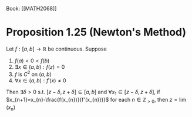 Book: [[MATH2068]]
# Proposition 1.25 (Newton's Method)
Let $f:[a,b]\to \mathbb{R}$ be continuous.
Suppose
1. $f(a)<0<f(b)$
2. $\exists x\in(a,b):f(z)=0$ 
3. $f$ is $C^{2}$ on $(a,b)$
4. $\forall x\in(a,b):f'(x)\neq 0$

Then $\exists \delta>0$ s.t. $[z-\delta,z+\delta]\subseteq[a,b]$ and
$\forall x_{1}\in[z-\delta,z+\delta]$, if $x_{n+1}=x_{n}-\frac{f(x_{n})}{f'(x_{n)})}$ for each $n\in \mathbb{Z}_{>0}$, then $z=\lim (x_{n})$
